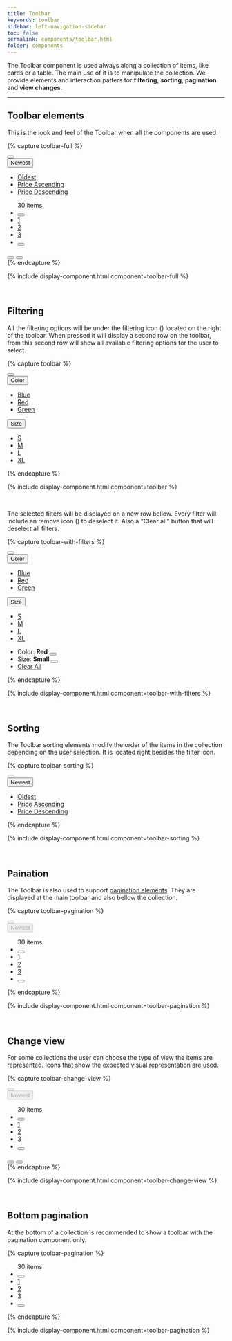 ```yaml
---
title: Toolbar
keywords: toolbar
sidebar: left-navigation-sidebar
toc: false
permalink: components/toolbar.html
folder: components
---
```


The Toolbar component is used always along a collection of items, like cards or a table. The main use of it is to manipulate the collection. We provide elements and interaction patters for **filtering**, **sorting**, **pagination** and **view changes**.

<hr>

## Toolbar elements

This is the look and feel of the Toolbar when all the components are used.

{% capture toolbar-full %}
<div class="fd-toolbar">
    <div class="fd-toolbar__group fd-toolbar__group--filter">
        <button class="fd-button fd-button--text fd-button--icon fd-toolbar__button" aria-label="BUTTON_LABEL">
            <span class="fd-icon fd-icon--filter fd-icon--medium" role="presentation"></span>
        </button>
        <span role="separator"></span>
        <div class="fd-dropdown">
            <button class="fd-dropdown__control fd-dropdown__control--no-border" aria-controls="oEeRk201" aria-expanded="false" aria-haspopup="true">
                <span class="fd-icon fd-icon--sort fd-dropdown__icon" role="presentation"></span>
                Newest
            </button>
            <ul class="fd-dropdown__menu" aria-hidden="true" id="oEeRk201">
                <li><a href="#" class="fd-dropdown__item">Oldest</a></li>
                <li><a href="#" class="fd-dropdown__item">Price Ascending</a></li>
                <li><a href="#" class="fd-dropdown__item">Price Descending</a></li>
            </ul>            
        </div>
        <span role="separator"></span>
    </div>
    <div class="fd-toolbar__group fd-toolbar__group--view">
        <div class="fd-toolbar__pagination">
            <ul class="fd-pagination">
                <span class="fd-pagination__total">30 items</span>
                <li class="fd-pagination__item fd-pagination__item--previous">
                    <button class="fd-button fd-button--text fd-button--icon fd-button--small" aria-label="Previous" aria-disabled="true">
                        <span class="fd-icon fd-icon--chevron fd-icon--small" role="presentation"></span>
                    </button>
                </li>
                <li class="fd-pagination__item">
                    <a href="#" class="fd-pagination__link" aria-selected="true">1</a>
                </li>
                <li class="fd-pagination__item">
                    <a href="#" class="fd-pagination__link">2</a>
                </li>
                <li class="fd-pagination__item">
                    <a href="#" class="fd-pagination__link">3</a>
                </li>
                <li class="fd-pagination__item">
                    <button class="fd-button fd-button--text fd-button--icon fd-button--small" aria-label="Next">
                        <span class="fd-icon fd-icon--chevron fd-icon--small" role="presentation"></span>
                    </button>
                </li>
            </ul>
        </div>
        <div class="fd-toolbar__view-as">
            <button class="fd-button fd-button--text fd-button--icon" aria-label="View as grid" aria-pressed="true">
                <span class="fd-icon fd-icon--grid fd-icon--medium" role="presentation"></span>
            </button>
            <button class="fd-button fd-button--text fd-button--icon" aria-label="View as list" aria-pressed="false">
                <span class="fd-icon fd-icon--list fd-icon--medium" role="presentation"></span>
            </button>
        </div>
    </div>
</div>
{% endcapture %}

{% include display-component.html component=toolbar-full %}

<br/>

## Filtering

All the filtering options will be under the filtering icon (<span class="fd-icon fd-icon--filter fd-icon--medium" style="font-size: 1em; vertical-align: middle;"></span>) located on the right of the toolbar. When pressed it will display a second row on the toolbar, from this second row will show all available filtering options for the user to select.

{% capture toolbar %}
<div class="fd-toolbar">
    <div class="fd-toolbar__group fd-toolbar__group--filter">
        <button class="fd-button fd-button--text fd-button--icon fd-toolbar__button" aria-label="BUTTON_LABEL" aria-expanded="false" aria-controls="gfAMe850" aria-haspopup="true">
            <span class="fd-icon fd-icon--filter fd-icon--medium" role="presentation"></span>
        </button>
    </div>
    <!-- FILTER OPTIONS ROW -->
    <div class="fd-toolbar__group fd-toolbar__group--filter-options" id="gfAMe850" aria-hidden="true">
        <div class="fd-dropdown">
            <button class="fd-dropdown__control fd-dropdown__control--no-border" aria-controls="I5fPJ494" aria-expanded="false" aria-haspopup="true">
                Color
            </button>
            <ul class="fd-dropdown__menu" aria-hidden="true" id="I5fPJ494">
                <li><a href="#" class="fd-dropdown__item">Blue</a></li>
                <li><a href="#" class="fd-dropdown__item">Red</a></li>
                <li><a href="#" class="fd-dropdown__item">Green</a></li>
            </ul>
        </div>
        <span role="separator"></span>
        <div class="fd-dropdown">
            <button class="fd-dropdown__control fd-dropdown__control--no-border" aria-controls="EewD5366" aria-expanded="false" aria-haspopup="true">
                Size
            </button>
            <ul class="fd-dropdown__menu" aria-hidden="true" id="EewD5366">
                <li><a href="#" class="fd-dropdown__item">S</a></li>
                <li><a href="#" class="fd-dropdown__item">M</a></li>
                <li><a href="#" class="fd-dropdown__item">L</a></li>
                <li><a href="#" class="fd-dropdown__item">XL</a></li>
            </ul>
        </div>
        <span role="separator"></span>
    </div>
</div>
{% endcapture %}

{% include display-component.html component=toolbar %}

<br />

The selected filters will be displayed on a new row bellow. Every filter will include an remove icon (<span class="fd-icon fd-icon--filterremove" style="font-size: 1em; vertical-align: middle"></span>) to deselect it. Also a "Clear all" button that will deselect all filters.

{% capture toolbar-with-filters %}
<div class="fd-toolbar">
    <div class="fd-toolbar__group fd-toolbar__group--filter">
        <button class="fd-button fd-button--text fd-button--icon fd-toolbar__button" aria-label="BUTTON_LABEL" aria-expanded="false" aria-controls="gfAMe851" aria-haspopup="true">
            <span class="fd-icon fd-icon--filter fd-icon--medium" role="presentation"></span>
        </button>
    </div>
    <!-- FILTER OPTIONS ROW -->
    <div class="fd-toolbar__group fd-toolbar__group--filter-options" id="gfAMe851" aria-hidden="true">
        <div class="fd-dropdown">
            <button class="fd-dropdown__control fd-dropdown__control--no-border" aria-controls="I5fPJ494" aria-expanded="false" aria-haspopup="true">
                Color
            </button>
            <ul class="fd-dropdown__menu" aria-hidden="true" id="I5fPJ494">
                <li><a href="#" class="fd-dropdown__item">Blue</a></li>
                <li><a href="#" class="fd-dropdown__item">Red</a></li>
                <li><a href="#" class="fd-dropdown__item">Green</a></li>
            </ul>
        </div>
        <span role="separator"></span>
        <div class="fd-dropdown">
            <button class="fd-dropdown__control fd-dropdown__control--no-border" aria-controls="EewD5366" aria-expanded="false" aria-haspopup="true">
                Size
            </button>
            <ul class="fd-dropdown__menu" aria-hidden="true" id="EewD5366">
                <li><a href="#" class="fd-dropdown__item">S</a></li>
                <li><a href="#" class="fd-dropdown__item">M</a></li>
                <li><a href="#" class="fd-dropdown__item">L</a></li>
                <li><a href="#" class="fd-dropdown__item">XL</a></li>
            </ul>
        </div>
        <span role="separator"></span>
    </div>
    <div class="fd-toolbar__group fd-toolbar__group--applied-filters">
        <ul class="fd-toolbar__applied-filter-list">
            <li class="fd-toolbar__applied-filter-item">
                <span>Color: <strong>Red</strong></span>
                <button class="fd-button fd-button--text fd-button--small fd-button--icon" aria-label="Clear">
                    <span class="fd-icon fd-icon--filterremove" role="presentation"></span>
                </button>
            </li>
            <li class="fd-toolbar__applied-filter-item">
                <span>Size: <strong>Small</strong></span>
                <button class="fd-button fd-button--text fd-button--small fd-button--icon" aria-label="Clear">
                    <span class="fd-icon fd-icon--filterremove" role="presentation"></span>
                </button>
            </li>
            <li class="fd-toolbar__applied-filter-item">
                <a href="#" class="fd-toolbar__applied-filter-clear">Clear All</a>
            </li>
        </ul>
    </div>
</div>
{% endcapture %}

{% include display-component.html component=toolbar-with-filters %}

<br/>

## Sorting

The Toolbar sorting elements modify the order of the items in the collection depending on the user selection. It is located right besides the filter icon.

{% capture toolbar-sorting %}
<div class="fd-toolbar">
    <div class="fd-toolbar__group fd-toolbar__group--filter">
        <button class="fd-button fd-button--text fd-button--icon fd-toolbar__button" aria-label="BUTTON_LABEL" disabled aria-disabled="true">
            <span class="fd-icon fd-icon--filter fd-icon--medium" role="presentation"></span>
        </button>
        <span role="separator"></span>
        <div class="fd-dropdown">
            <button class="fd-dropdown__control fd-dropdown__control--no-border" aria-controls="oEeRk206" aria-expanded="false" aria-haspopup="true">
                <span class="fd-icon fd-icon--sort fd-dropdown__icon" role="presentation"></span>
                Newest
            </button>
            <ul class="fd-dropdown__menu" aria-hidden="true" id="oEeRk206">
                <li><a href="#" class="fd-dropdown__item">Oldest</a></li>
                <li><a href="#" class="fd-dropdown__item">Price Ascending</a></li>
                <li><a href="#" class="fd-dropdown__item">Price Descending</a></li>
            </ul>
        </div>
        <span role="separator"></span>
    </div>
</div>
{% endcapture %}

{% include display-component.html component=toolbar-sorting %}

<br />

## Paination

The Toolbar is also used to support [pagination elements](pagination.html). They are displayed at the main toolbar and also bellow the collection.

{% capture toolbar-pagination %}
<div class="fd-toolbar">
    <div class="fd-toolbar__group fd-toolbar__group--filter">
        <button class="fd-button fd-button--text fd-button--icon fd-toolbar__button" aria-label="BUTTON_LABEL" disabled aria-disabled="true">
            <span class="fd-icon fd-icon--filter fd-icon--medium" role="presentation"></span>
        </button>
        <span role="separator"></span>
        <div class="fd-dropdown">
            <button class="fd-dropdown__control fd-dropdown__control--no-border" disabled aria-disabled="true">
                <span class="fd-icon fd-icon--sort fd-dropdown__icon" role="presentation"></span>
                Newest
            </button>
        </div>
        <span role="separator"></span>
    </div>
    <div class="fd-toolbar__group fd-toolbar__group--view">
        <div class="fd-toolbar__pagination">
            <ul class="fd-pagination">
                <span class="fd-pagination__total">30 items</span>
                <li class="fd-pagination__item fd-pagination__item--previous">
                    <button class="fd-button fd-button--text fd-button--icon fd-button--small" aria-label="Previous" aria-disabled="true">
                        <span class="fd-icon fd-icon--chevron fd-icon--small" role="presentation"></span>
                    </button>
                </li>
                <li class="fd-pagination__item">
                    <a href="#" class="fd-pagination__link" aria-selected="true">1</a>
                </li>
                <li class="fd-pagination__item">
                    <a href="#" class="fd-pagination__link">2</a>
                </li>
                <li class="fd-pagination__item">
                    <a href="#" class="fd-pagination__link">3</a>
                </li>
                <li class="fd-pagination__item">
                    <button class="fd-button fd-button--text fd-button--icon fd-button--small" aria-label="Next">
                        <span class="fd-icon fd-icon--chevron fd-icon--small" role="presentation"></span>
                    </button>
                </li>
            </ul>
        </div>
    </div>
</div>
{% endcapture %}

{% include display-component.html component=toolbar-pagination %}

<br />

## Change view

For some collections the user can choose the type of view the items are represented. Icons that show the expected visual representation are used.

{% capture toolbar-change-view %}
<div class="fd-toolbar">
    <div class="fd-toolbar__group fd-toolbar__group--filter">
        <button class="fd-button fd-button--text fd-button--icon fd-toolbar__button" aria-label="BUTTON_LABEL" disabled aria-disabled="true">
            <span class="fd-icon fd-icon--filter fd-icon--medium" role="presentation"></span>
        </button>
        <span role="separator"></span>
        <div class="fd-dropdown">
            <button class="fd-dropdown__control fd-dropdown__control--no-border" disabled aria-disabled="true">
                <span class="fd-icon fd-icon--sort fd-dropdown__icon" role="presentation"></span>
                Newest
            </button>
        </div>
        <span role="separator"></span>
    </div>
    <div class="fd-toolbar__group fd-toolbar__group--view">
        <div class="fd-toolbar__pagination">
            <ul class="fd-pagination">
                <span class="fd-pagination__total">30 items</span>
                <li class="fd-pagination__item fd-pagination__item--previous">
                    <button class="fd-button fd-button--text fd-button--icon fd-button--small" aria-label="Previous" aria-disabled="true">
                        <span class="fd-icon fd-icon--chevron fd-icon--small" role="presentation"></span>
                    </button>
                </li>
                <li class="fd-pagination__item">
                    <a href="#" class="fd-pagination__link" aria-selected="true">1</a>
                </li>
                <li class="fd-pagination__item">
                    <a href="#" class="fd-pagination__link">2</a>
                </li>
                <li class="fd-pagination__item">
                    <a href="#" class="fd-pagination__link">3</a>
                </li>
                <li class="fd-pagination__item">
                    <button class="fd-button fd-button--text fd-button--icon fd-button--small" aria-label="Next">
                        <span class="fd-icon fd-icon--chevron fd-icon--small" role="presentation"></span>
                    </button>
                </li>
            </ul>
        </div>
        <div class="fd-toolbar__view-as">
            <button class="fd-button fd-button--text fd-button--icon" aria-label="View as grid" aria-pressed="true">
                <span class="fd-icon fd-icon--grid fd-icon--medium" role="presentation"></span>
            </button>
            <button class="fd-button fd-button--text fd-button--icon" aria-label="View as list" aria-pressed="false">
                <span class="fd-icon fd-icon--list fd-icon--medium" role="presentation"></span>
            </button>
        </div>
    </div>
</div>
{% endcapture %}

{% include display-component.html component=toolbar-change-view %}

<br/>

## Bottom pagination

At the bottom of a collection is recommended to show a toolbar with the pagination component only.

{% capture toolbar-pagination %}
<div class="fd-toolbar">
    <div class="fd-toolbar__group fd-toolbar__group--view">
        <div class="fd-toolbar__pagination">
            <ul class="fd-pagination">
                <span class="fd-pagination__total">30 items</span>
                <li class="fd-pagination__item fd-pagination__item--previous">
                    <button class="fd-button fd-button--text fd-button--icon fd-button--small" aria-label="Previous" aria-disabled="true">
                        <span class="fd-icon fd-icon--chevron fd-icon--small" role="presentation"></span>
                    </button>
                </li>
                <li class="fd-pagination__item">
                    <a href="#" class="fd-pagination__link" aria-selected="true">1</a>
                </li>
                <li class="fd-pagination__item">
                    <a href="#" class="fd-pagination__link">2</a>
                </li>
                <li class="fd-pagination__item">
                    <a href="#" class="fd-pagination__link">3</a>
                </li>
                <li class="fd-pagination__item">
                    <button class="fd-button fd-button--text fd-button--icon fd-button--small" aria-label="Next">
                        <span class="fd-icon fd-icon--chevron fd-icon--small" role="presentation"></span>
                    </button>
                </li>
            </ul>
        </div>
    </div>
</div>
{% endcapture %}

{% include display-component.html component=toolbar-pagination %}
